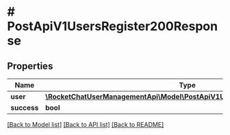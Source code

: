 # # PostApiV1UsersRegister200Response

## Properties

Name | Type | Description | Notes
------------ | ------------- | ------------- | -------------
**user** | [**\RocketChatUserManagementApi\Model\PostApiV1UsersRegister200ResponseUser**](PostApiV1UsersRegister200ResponseUser.md) |  | [optional]
**success** | **bool** |  | [optional]

[[Back to Model list]](../../README.md#models) [[Back to API list]](../../README.md#endpoints) [[Back to README]](../../README.md)
